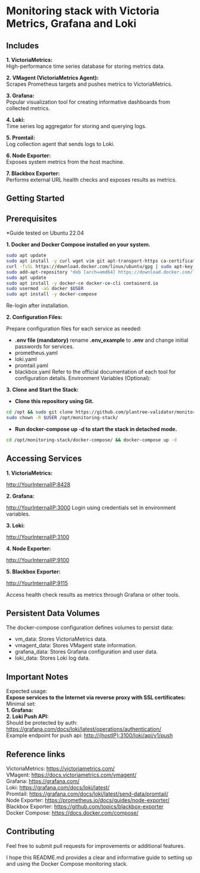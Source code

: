 # **Monitoring stack with Victoria Metrics, Grafana and Loki**

## Includes

**1. VictoriaMetrics:** \
High-performance time series database for storing metrics data.

**2. VMagent (VictoriaMetrics Agent):** \
Scrapes Prometheus targets and pushes metrics to VictoriaMetrics.

**3. Grafana:** \
Popular visualization tool for creating informative dashboards from collected metrics.

**4. Loki:** \
Time series log aggregator for storing and querying logs.

**5. Promtail:** \
Log collection agent that sends logs to Loki.

**6. Node Exporter:** \
Exposes system metrics from the host machine.

**7. Blackbox Exporter:** \
Performs external URL health checks and exposes results as metrics.

## Getting Started

## Prerequisites

*Guide tested on Ubuntu 22.04

**1. Docker and Docker Compose installed on your system.**

```bash
sudo apt update
sudo apt install -y curl wget vim git apt-transport-https ca-certificates curl software-properties-common
curl -fsSL https://download.docker.com/linux/ubuntu/gpg | sudo apt-key add -
sudo add-apt-repository "deb [arch=amd64] https://download.docker.com/linux/ubuntu $(lsb_release -cs) stable"
sudo apt update
sudo apt install -y docker-ce docker-ce-cli containerd.io
sudo usermod -aG docker $USER
sudo apt install -y docker-compose
```

Re-login after installation.

**2. Configuration Files:**

Prepare configuration files for each service as needed:

- **.env file (mandatory)**
rename **.env_example** to **.env** and change initial passwords for services.
- prometheus.yaml
- loki.yaml
- promtail.yaml
- blackbox.yaml
Refer to the official documentation of each tool for configuration details.
Environment Variables (Optional):

**3. Clone and Start the Stack:**

- **Clone this repository using Git.**

```bash
cd /opt && sudo git clone https://github.com/plantree-validator/monitoring-stack.git
sudo chown -R $USER /opt/monitoring-stack/
```

- **Run docker-compose up -d to start the stack in detached mode.**

```bash
cd /opt/monitoring-stack/docker-compose/ && docker-compose up -d
```

## Accessing Services

**1. VictoriaMetrics:**

<http://YourInternalIP:8428>

**2. Grafana:**

<http://YourInternalIP:3000>
Login using credentials set in environment variables.

**3. Loki:**

<http://YourInternalIP:3100>

**4. Node Exporter:**

<http://YourInternalIP:9100>

**5. Blackbox Exporter:**

<http://YourInternalIP:9115>

Access health check results as metrics through Grafana or other tools.

## Persistent Data Volumes

The docker-compose configuration defines volumes to persist data:

- vm_data: Stores VictoriaMetrics data.
- vmagent_data: Stores VMagent state information.
- grafana_data: Stores Grafana configuration and user data.
- loki_data: Stores Loki log data.

## Important Notes

Expected usage: \
**Expose services to the Internet via reverse proxy with SSL certificates:** \
Minimal set: \
**1. Grafana:** \
**2. Loki Push API:** \
Should be protected by auth: <https://grafana.com/docs/loki/latest/operations/authentication/> \
Example endpoint for push api: <http://{hostIP}:3100/loki/api/v1/push>

## Reference links

VictoriaMetrics: <https://victoriametrics.com/> \
VMagent: <https://docs.victoriametrics.com/vmagent/> \
Grafana: <https://grafana.com/> \
Loki: <https://grafana.com/docs/loki/latest/> \
Promtail: <https://grafana.com/docs/loki/latest/send-data/promtail/> \
Node Exporter: <https://prometheus.io/docs/guides/node-exporter/> \
Blackbox Exporter: <https://github.com/topics/blackbox-exporter> \
Docker Compose: <https://docs.docker.com/compose/>

## Contributing

Feel free to submit pull requests for improvements or additional features.

I hope this README.md provides a clear and informative guide to setting up and using the Docker Compose monitoring stack.
